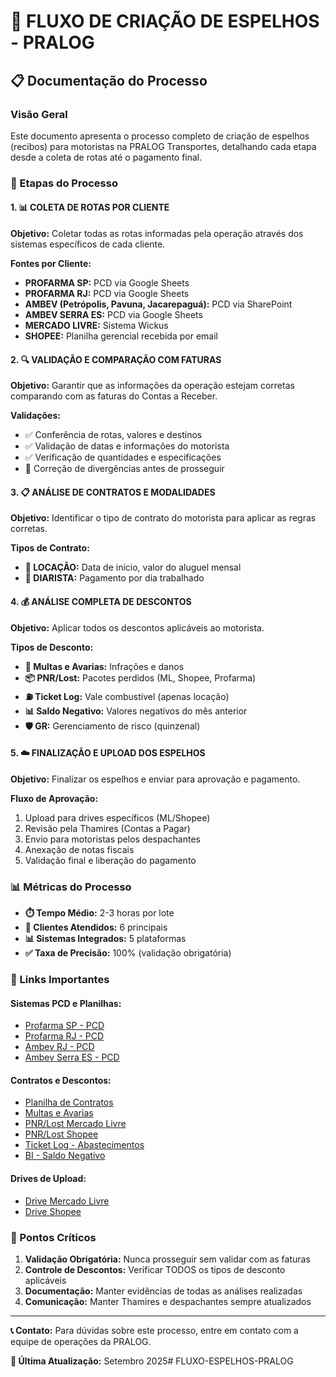 # 🚚 FLUXO DE CRIAÇÃO DE ESPELHOS - PRALOG

## 📋 Documentação do Processo

### Visão Geral
Este documento apresenta o processo completo de criação de espelhos (recibos) para motoristas na PRALOG Transportes, detalhando cada etapa desde a coleta de rotas até o pagamento final.

### 🔄 Etapas do Processo

#### 1. 📊 COLETA DE ROTAS POR CLIENTE

**Objetivo:** Coletar todas as rotas informadas pela operação através dos sistemas específicos de cada cliente.

**Fontes por Cliente:**
- **PROFARMA SP:** PCD via Google Sheets
- **PROFARMA RJ:** PCD via Google Sheets  
- **AMBEV (Petrópolis, Pavuna, Jacarepaguá):** PCD via SharePoint
- **AMBEV SERRA ES:** PCD via Google Sheets
- **MERCADO LIVRE:** Sistema Wickus
- **SHOPEE:** Planilha gerencial recebida por email

#### 2. 🔍 VALIDAÇÃO E COMPARAÇÃO COM FATURAS

**Objetivo:** Garantir que as informações da operação estejam corretas comparando com as faturas do Contas a Receber.

**Validações:**
- ✅ Conferência de rotas, valores e destinos
- ✅ Validação de datas e informações do motorista
- ✅ Verificação de quantidades e especificações
- 🚨 Correção de divergências antes de prosseguir

#### 3. 📋 ANÁLISE DE CONTRATOS E MODALIDADES

**Objetivo:** Identificar o tipo de contrato do motorista para aplicar as regras corretas.

**Tipos de Contrato:**
- **🚛 LOCAÇÃO:** Data de início, valor do aluguel mensal
- **👷 DIARISTA:** Pagamento por dia trabalhado

#### 4. 💰 ANÁLISE COMPLETA DE DESCONTOS

**Objetivo:** Aplicar todos os descontos aplicáveis ao motorista.

**Tipos de Desconto:**
- **🚨 Multas e Avarias:** Infrações e danos
- **📦 PNR/Lost:** Pacotes perdidos (ML, Shopee, Profarma)
- **⛽ Ticket Log:** Vale combustível (apenas locação)
- **📊 Saldo Negativo:** Valores negativos do mês anterior
- **🛡️ GR:** Gerenciamento de risco (quinzenal)

#### 5. ☁️ FINALIZAÇÃO E UPLOAD DOS ESPELHOS

**Objetivo:** Finalizar os espelhos e enviar para aprovação e pagamento.

**Fluxo de Aprovação:**
1. Upload para drives específicos (ML/Shopee)
2. Revisão pela Thamires (Contas a Pagar)
3. Envio para motoristas pelos despachantes
4. Anexação de notas fiscais
5. Validação final e liberação do pagamento

### 📊 Métricas do Processo

- **⏱️ Tempo Médio:** 2-3 horas por lote
- **🏢 Clientes Atendidos:** 6 principais
- **📊 Sistemas Integrados:** 5 plataformas
- **✅ Taxa de Precisão:** 100% (validação obrigatória)

### 🔗 Links Importantes

#### Sistemas PCD e Planilhas:
- [Profarma SP - PCD](https://docs.google.com/spreadsheets/d/1qTT-JgG8stN42LmSM0m1TBxJWChUAr-C4Xtfy1QUPPk/edit?gid=628405943#gid=628405943)
- [Profarma RJ - PCD](https://docs.google.com/spreadsheets/d/1jAyvZSXnYSnHODrFRHY3-sKexQGSSsZZU012nWNQLTQ/edit?gid=2033765817#gid=2033765817)
- [Ambev RJ - PCD](https://pralog-my.sharepoint.com/:x:/r/personal/migracaoitguys020_pralog_onmicrosoft_com/_layouts/15/Doc.aspx?sourcedoc=%7B5A76C11C-5E23-473D-B2CD-CDD12316EA5F%7D&file=OP%20VUCS%20PRALOG%20AMBEV%20RJ%202025.xlsx&action=default&mobileredirect=true)
- [Ambev Serra ES - PCD](https://docs.google.com/spreadsheets/d/1Vnzv4OPbPMIYo0O43vAH94oiRQqDE-PAzABYdSYj62A/edit?gid=128147364#gid=128147364)

#### Contratos e Descontos:
- [Planilha de Contratos](https://pralog-my.sharepoint.com/:x:/g/personal/renan_souza_pralog_onmicrosoft_com/EaxCyZ5sxUNIs23rc-QAKRIBtBZHZD4ONRshGHtyymcy9A?e=NlPfG2)
- [Multas e Avarias](https://pralog-my.sharepoint.com/:x:/r/personal/guilherme_moura_pralog_onmicrosoft_com/_layouts/15/Doc.aspx?sourcedoc=%7B76E70937-E9A5-4445-8B09-DC1B4C5D4B4D%7D&file=Planilha%20de%20Multa%20e%20Avarias%20-%20PRALOG.xlsx&action=default&mobileredirect=true)
- [PNR/Lost Mercado Livre](https://pralog-my.sharepoint.com/:x:/g/personal/guilherme_moura_pralog_onmicrosoft_com/EYRbbzGFekNAvyN3UvqztRkBqJVRARx2eKqQl09VD_TdxQ?e=GvKdba)
- [PNR/Lost Shopee](https://docs.google.com/spreadsheets/d/1yXZJTZwX3DaCTHXoT1tAWgP1TNfgICX4GfA4Wvk1ALc/edit?gid=0#gid=0)
- [Ticket Log - Abastecimentos](https://pralog-my.sharepoint.com/:x:/g/personal/guilherme_moura_pralog_onmicrosoft_com/Ee30J7swdzhBnEX-JAZQF3YBYlSdHc6v3V2rWS07XWnAAw?e=23VwJW)
- [BI - Saldo Negativo](https://app.powerbi.com/groups/me/reports/d671c05b-07aa-4a56-afec-271595cc61b9/279443d22815097902cc?experience=power-bi)

#### Drives de Upload:
- [Drive Mercado Livre](https://drive.google.com/drive/folders/1lorhs3i1kJpEKpcdK1lqKfR4DBDzHtSP)
- [Drive Shopee](https://drive.google.com/drive/folders/1KT7Vt1M73DhbcYx4p8dy2caKwQ0suLaX)

### 🎯 Pontos Críticos

1. **Validação Obrigatória:** Nunca prosseguir sem validar com as faturas
2. **Controle de Descontos:** Verificar TODOS os tipos de desconto aplicáveis
3. **Documentação:** Manter evidências de todas as análises realizadas
4. **Comunicação:** Manter Thamires e despachantes sempre atualizados

---

**📞 Contato:** Para dúvidas sobre este processo, entre em contato com a equipe de operações da PRALOG.

**📅 Última Atualização:** Setembro 2025#   F L U X O - E S P E L H O S - P R A L O G  
 